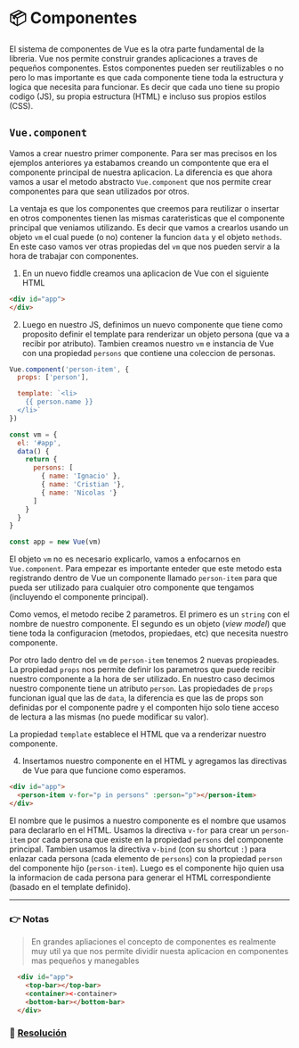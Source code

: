 # 📦 Componentes

El sistema de componentes de Vue es la otra parte fundamental de la libreria. Vue nos permite construir grandes aplicaciones a traves de pequeños componentes. Estos componentes pueden ser reutilizables o no pero lo mas importante es que cada componente tiene toda la estructura y logica que necesita para funcionar. Es decir que cada uno tiene su propio codigo (JS), su propia estructura (HTML) e incluso sus propios estilos (CSS).

## `Vue.component`

Vamos a crear nuestro primer componente. Para ser mas precisos en los ejemplos anteriores ya estabamos creando un compontente que era el componente principal de nuestra aplicacion. La diferencia es que ahora vamos a usar el metodo abstracto `Vue.component` que nos permite crear componentes para que sean utilizados por otros.

La ventaja es que los componentes que creemos para reutilizar o insertar en otros componentes tienen las mismas carateristicas que el componente principal que veniamos utilizando. Es decir que vamos a crearlos usando un objeto `vm` el cual puede (o no) contener la funcion `data` y el objeto `methods`. En este caso vamos ver otras propiedas del `vm` que nos pueden servir a la hora de trabajar con componentes.

1. En un nuevo fiddle creamos una aplicacion de Vue con el siguiente HTML
```html
<div id="app">
</div>
```

2. Luego en nuestro JS, definimos un nuevo componente que tiene como proposito definir el template para renderizar un objeto persona (que va a recibir por atributo). Tambien creamos nuestro `vm` e instancia de Vue con una propiedad `persons` que contiene una coleccion de personas.

```javascript
Vue.component('person-item', {
  props: ['person'],

  template: `<li>
    {{ person.name }}
  </li>`
})

const vm = {
  el: '#app',
  data() {
    return {
      persons: [
      	{ name: 'Ignacio' },
        { name: 'Cristian '},
        { name: 'Nicolas '}
      ]
    }
  }
}

const app = new Vue(vm)
```

El objeto `vm` no es necesario explicarlo, vamos a enfocarnos en `Vue.component`. Para empezar es importante enteder que este metodo esta registrando dentro de Vue un componente llamado `person-item` para que pueda ser utilizado para cualquier otro componente que tengamos (incluyendo el componente principal).

Como vemos, el metodo  recibe 2 parametros. El primero es un `string` con el nombre de nuestro componente. El segundo es un objeto (*view model*) que tiene toda la configuracion (metodos, propiedaes, etc) que necesita nuestro componente.

Por otro lado dentro del `vm` de `person-item` tenemos 2 nuevas propieades. La propiedad `props` nos permite definir los parametros que puede recibir nuestro componente a la hora de ser utilizado. En nuestro caso decimos nuestro componente tiene un atributo `person`. Las propiedades de `props` funcionan igual que las de `data`, la diferencia es que las de props son definidas por el componente padre y el componten hijo solo tiene acceso de lectura a las mismas (no puede modificar su valor).

La propiedad `template` establece el HTML que va a renderizar nuestro componente.

4. Insertamos nuestro componente en el HTML y agregamos las directivas de Vue para que funcione como esperamos.
```html
<div id="app">
  <person-item v-for="p in persons" :person="p"></person-item>
</div>
```

El nombre que le pusimos a nuestro componente es el nombre que usamos para declararlo en el HTML. Usamos la directiva `v-for` para crear un `person-item` por cada persona que existe en la propiedad `persons` del componente principal. Tambien usamos la directiva `v-bind` (con su shortcut `:`) para enlazar cada persona (cada elemento de `persons`) con la propiedad `person` del componente hijo (`person-item`). Luego es el componente hijo quien usa la informacion de cada persona para generar el HTML correspondiente (basado en el template definido).

___
### 👉 Notas

> En grandes apliaciones el concepto de componentes es realmente muy util ya que nos permite dividir nuesta aplicacion en componentes mas pequeños y manegables
```html
  <div id="app">
    <top-bar></top-bar>
    <container><-container>
    <bottom-bar></bottom-bar>
  </div>
```

### 📝 [Resolución](https://jsfiddle.net/ianaya89/580pwqqe)
